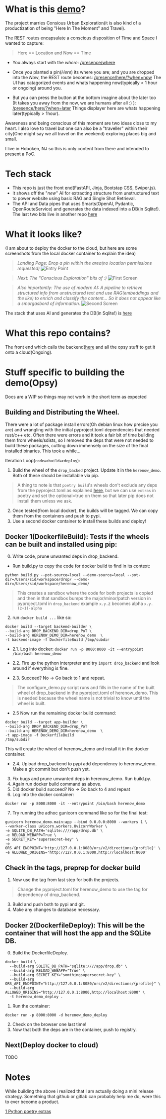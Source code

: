 # What is this [demo](http://drophere.me)?
The project marries Consious Urban Exploration(it is also kind of a productization of being "Here In The Moment" and Travel).

The REST routes encapsulate a conscious disposition of Time and Space I wanted to capture:

> Here == Location and Now == Time

- You always start with the *where*:
[/presence/where](http://drophere.me/presence/where)

- Once you planted a pin(*Here*) its where you are; and you are dropped into the *Now*, the REST route becomes:
[/presence/here/?when=now](http://drophere.me/presence/here/?when=now)
The UI has catagorized events and whats happening now(typically < 1 hour or ongoing) around you.

- But you can press the button at the bottom imagine about the later too (It takes you away from the now, we are humans after all :) ): 
[/presence/here/?when=later](http://drophere.me/presence/here/?when=later)
Things displayer here are whats happening later(typically > 1hour).

Awareness and being conscious of this moment are two ideas close to my heart. I also love to travel but one can also be a "traveller" within their city(One might say we all travel on the weekend) exploring places big and small.

I live in Hoboken, NJ so this is only content from there and intended to present a PoC.

# Tech stack
- This repo is just the front end(FastAPI, Jinja, Bootstap CSS, Swiper.js).
- It shows off the "*new*" AI for extracting structure from unstructured text to power website using basic RAG and Single Shot Retrieval. 
- The API and Data pipes that uses Smarts(OpenAI, Pydantic, OpenRouteService) and generates the data indexed into a DB(in Sqlite!).
The last two bits live in another repo [here](http://github.com/itissid/Drop-PoT.git)

# What it looks like?
(I am about to deploy the docker to the cloud, but here are some screenshots from the local docker container to explain the idea)
> *Landing Page: Drop a pin within the area(no location permissions requested)*
![Entry Point](./docs/EntryPointSmall.jpg)

> *Next: The "Conscious Exploration" bits of :)*
![First Screen](./docs/FirstScreenSmall.jpg)

> *Also importantly: The use of modern AI: A pipeline to retrieve structured info from unstructured text and use RAG(embeddings and the like) to enrich and classify the  content... So it does not appear like a smorgasbord of information.*
![Second Screen](./docs/DetailsSmall.jpg)

The stack that uses AI and generates the DB(in Sqlite!) is [here](http://github.com/itissid/Drop-PoT)

# What this repo contains?
The front end which calls the backend([here](http://github.com/itissid/Drop-PoT) and all the opsy stuff to get it onto a cloud(Ongoing).


# Stuff specific to building the demo(Opsy)
Docs are a WIP so things may not work in the short term as expected
## Building and Distributing the Wheel.
There were a lot of package install errors(Oh debian linux how precise you are) and wrangling with the initial pyproject.toml dependencies 
that needed rust/c++ etc. Often there were errors and it took a fair bit of time building them from wheels/sdists, so I removed the deps that were not needed to build these packages, cutting down immensely on the size of the final installed binaries. This took a while...

Iteration Loop(`code=>build=>deploy`): 
1. Build the wheel of the `drop_backed` project. Update it in the `herenow_demo`. Both of these should be installable via pip.
> A thing to note is that `poetry build`'s wheels don't exclude any deps from the pyproject.toml as explained [here](https://github.com/python-poetry/poetry/issues/2567#issuecomment-1100038202), but we can use `extras` in poetry and set the optional=true on them so that later pip does not install them unless we ask.

2. Once tested(from local docker), the builds will be tagged. We can copy them from the containers and push to pypi.
3. Use a second docker container to install these builds and deploy!

## Docker 1(DockerfileBuild): Tests if the wheels can be built and installed using pip:
0. Write code, prune unwanted deps in drop_backend.
 -  Run build.py to copy the code for docker build to find in its context:
 ```
 python build.py --pot-source=local --demo-source=local --pot-dir=/Users/sid/workspace/drop/ --demo-dir=/Users/sid/workspace/herenow_demo/
 ```
 > This creates a sandbox where the code for both projects is copied and then in that sandbox bumps the major/minor/patch version in pyproject.toml in `drop_backend` example `x.y.`z becomes alpha `x.y.(z+1)-alpha`

2. run `docker build ...` like so:
```
docker build --target backend-builder \
--build-arg DROP_BACKEND_DIR=drop_PoT \
--build-arg HERENOW_DEMO_DIR=herenow_demo  \
-t backend-image -f DockerfileBuild /tmp/subdir
```

- 2.1. Log into docker: `docker run -p 8000:8000 -it --entrypoint /bin/bash herenow_demo`
- 2.2. Fire up the python interpreter and try `import drop_backend` and look around if everything is fine.

- 2.3. Succeed? No -> Go back to 1 and repeat.
>  The configure_demo.py script runs and fills in the name of the built wheel of drop_backend in the pyproject.toml of herenow_demo. This is needed because the wheel name is not trivial to know until the wheel is built.
- 2.5 Now run the remaining docker build command:
```
docker build --target app-builder \
--build-arg DROP_BACKEND_DIR=drop_PoT
--build-arg HERENOW_DEMO_DIR=herenow_demo  \
-t app-image -f DockerfileBuild
/tmp/subdir
```
This will create the wheel of herenow_demo and install it in the docker container.

- 2.4. Upload drop_backend to pypi add dependency to herenow_demo. Make a git commit but don't push yet.

3. Fix bugs and prune unwanted deps in herenow_demo. Run build.py. 
4. Again run docker build command as above.
5. Did docker build succeed? No -> Go back to 4 and repeat
6. Log into the docker container:
```
docker run -p 8000:8000 -it --entrypoint /bin/bash herenow_demo
```
7. Try running the adhoc gunicorn command like so for the final test:
```
gunicorn herenow_demo.main:app --bind 0.0.0.0:8000 --workers 1 \
--worker-class uvicorn.workers.UvicornWorker \
-e SQLITE_DB_PATH='sqlite:////app/drop.db' \
-e RELOAD_WEBAPP=True \
-e SECRET_KEY='supersecret-key' \
-e ORS_API_ENDPOINT='http://127.0.0.1:8080/ors/v2/directions/{profile}' \
-e ALLOWED_ORIGINS='http://127.0.0.1:8000,http://localhost:8000'
```

## Check in the tags, preprep for docker build
1. Now use the tag from last step for both the projects.
>  Change the pyproject.toml for herenow_demo to use the tag for dependency of drop_backend.
3. Build and push both to pypi and git.
4. Make any changes to database necessary. 

## Docker 2(DockerfileDeploy): This will be the container that will host the app and the SQLite DB.
0. Build the DockerfileDeploy.
```
docker build \
  --build-arg SQLITE_DB_PATH="sqlite:////app/drop.db" \
  --build-arg RELOAD_WEBAPP="True" \
  --build-arg SECRET_KEY="somthingsupersecret-key" \
  --build-arg ORS_API_ENDPOINT="http://127.0.0.1:8080/ors/v2/directions/{profile}" \
  --build-arg ALLOWED_ORIGINS="http://127.0.0.1:8000,http://localhost:8000" \
  -t herenow_demo_deploy .

```
1. Run the container:
```
docker run -p 8000:8000 -d herenow_demo_deploy
```
2. Check on the browser one last time!
3. Now that both the deps are in the container, push to registry.

## Next(Deploy docker to cloud)
TODO

# Notes
While building the above i realized that I am actually doing a mini release strategy. Something that github or gitlab can probably help me
do, were this to ever become a product.





[1 Python poetry extras](https://github.com/python-poetry/poetry/issues/2567#issuecomment-1100038202)
